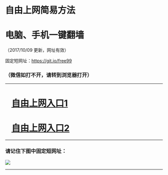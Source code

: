 ﻿# 自由上网简易方法

# 电脑、手机一键翻墙

（2017/10/09 更新，网址有效）

固定短网址：https://git.io/free99

### （微信如打不开，请转到浏览器打开）


***





# &nbsp;&nbsp; <a href="http://ft523622406.fwq-tz-1001.info/fwqtz01.html?t=100900118991 " target="_blank">自由上网入口1</a>
# &nbsp;&nbsp; <a href="http://ft2450828392.fwq-tz-1002.info/fwqtz02.html?t=100900130680 " target="_blank">自由上网入口2</a>
***

### 请记住下图中固定短网址：

<img src="https://s3-us-west-2.amazonaws.com/fwq-1001/yjfq-20170905okok.png" /> 


***

